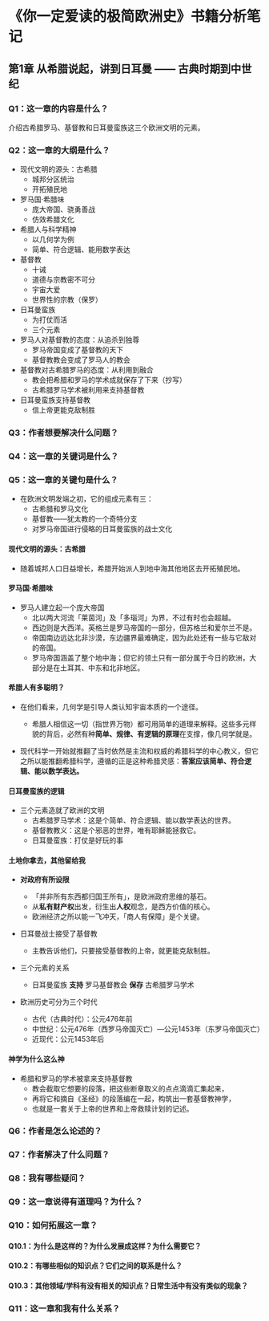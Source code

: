 # 《你一定爱读的极简欧洲史》书籍分析笔记

## 第1章 从希腊说起，讲到日耳曼 —— 古典时期到中世纪

### Q1：这一章的内容是什么？

介绍古希腊罗马、基督教和日耳曼蛮族这三个欧洲文明的元素。

### Q2：这一章的大纲是什么？

- 现代文明的源头：古希腊
  - 城邦分区统治
  - 开拓殖民地
- 罗马国·希腊味
  - 庞大帝国、骁勇善战
  - 仿效希腊文化
- 希腊人与科学精神
  - 以几何学为例
  - 简单、符合逻辑、能用数学表达
- 基督教
  - 十诫
  - 道德与宗教密不可分
  - 宇宙大爱
  - 世界性的宗教（保罗）
- 日耳曼蛮族
  - 为打仗而活
  - 三个元素
- 罗马人对基督教的态度：从追杀到独尊
  - 罗马帝国变成了基督教的天下
  - 基督教教会变成了罗马人的教会
- 基督教对古希腊罗马的态度：从利用到融合
  - 教会把希腊和罗马的学术成就保存了下来（抄写）
  - 古希腊罗马学术被利用来支持基督教
- 日耳曼蛮族支持基督教
  - 信上帝更能克敌制胜

### Q3：作者想要解决什么问题？

### Q4：这一章的关键词是什么？

### Q5：这一章的关键句是什么？

- 在欧洲文明发端之初，它的组成元素有三：
  - 古希腊和罗马文化
  - 基督教——犹太教的一个奇特分支
  - 对罗马帝国进行侵略的日耳曼蛮族的战士文化

#### 现代文明的源头：古希腊

- 随着城邦人口日益增长，希腊开始派人到地中海其他地区去开拓殖民地。

#### 罗马国·希腊味

- 罗马人建立起一个庞大帝国
  - 北以两大河流「莱茵河」及「多瑙河」为界，不过有时也会超越。
  - 西边则是大西洋。英格兰是罗马帝国的一部分，但苏格兰和爱尔兰不是。
  - 帝国南边远达北非沙漠，东边疆界最难确定，因为此处还有一些与它敌对的帝国。
  - 罗马帝国涵盖了整个地中海；但它的领土只有一部分属于今日的欧洲，大部分是在土耳其、中东和北非地区。

#### 希腊人有多聪明？

- 在他们看来，几何学是引导人类认知宇宙本质的一个途径。
  - 希腊人相信这一切（指世界万物）都可用简单的道理来解释。这些多元样貌的背后，必然有种**简单、规律、有逻辑的原理**在支撑，像几何学就是。

- 现代科学一开始就推翻了当时依然是主流和权威的希腊科学的中心教义，但它之所以能推翻希腊科学，遵循的正是这种希腊灵感：**答案应该简单、符合逻辑、能以数学表达。**

#### 日耳曼蛮族的逻辑

- 三个元素造就了欧洲的文明
  - 古希腊罗马学术：这是个简单、符合逻辑、能以数学表达的世界。
  - 基督教教义：这是个邪恶的世界，唯有耶稣能拯救它。
  - 日耳曼蛮族：打仗是好玩的事

#### 土地你拿去，其他留给我

- **对政府有所设限**
  - 「并非所有东西都归国王所有」，是欧洲政府思维的基石。
  - 从**私有财产权**出发，衍生出**人权**观念，是西方价值的核心。
  - 欧洲经济之所以能一飞冲天，「商人有保障」是个关键。

- 日耳曼战士接受了基督教
  - 主教告诉他们，只要接受基督教的上帝，就更能克敌制胜。

- 三个元素的关系
  - 日耳曼蛮族 **支持** 罗马基督教会 **保存** 古希腊罗马学术

- 欧洲历史可分为三个时代
  - 古代（古典时代）：公元476年前
  - 中世纪：公元476年（西罗马帝国灭亡）—公元1453年（东罗马帝国灭亡）
  - 近现代：公元1453年后

#### 神学为什么这么神

- 希腊和罗马的学术被拿来支持基督教
  - 教会截取它想要的段落，把这些断章取义的点点滴滴汇集起来，
  - 再将它和摘自《圣经》的段落编在一起，构筑出一套基督教神学，
  - 也就是一套关于上帝的世界和上帝救赎计划的记述。

### Q6：作者是怎么论述的？

### Q7：作者解决了什么问题？

### Q8：我有哪些疑问？

### Q9：这一章说得有道理吗？为什么？

### Q10：如何拓展这一章？

#### Q10.1：为什么是这样的？为什么发展成这样？为什么需要它？

#### Q10.2：有哪些相似的知识点？它们之间的联系是什么？

#### Q10.3：其他领域/学科有没有相关的知识点？日常生活中有没有类似的现象？

### Q11：这一章和我有什么关系？

